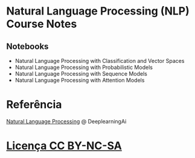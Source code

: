 # Natural Language Processing (NLP) Course Notes

## Notebooks
- Natural Language Processing with Classification and Vector Spaces
- Natural Language Processing with Probabilistic Models
- Natural Language Processing with Sequence Models
- Natural Language Processing with Attention Models

# Referência
[Natural Language Processing](https://www.coursera.org/specializations/natural-language-processing) @ DeeplearningAi

# [Licença CC BY-NC-SA](https://github.com/k3ybladewielder/math_for_ml_ds/blob/main/LICENSE)
